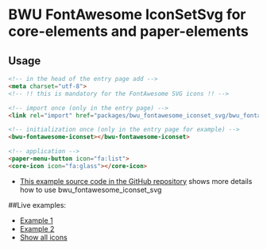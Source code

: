 # BWU FontAwesome IconSetSvg for core-elements and paper-elements

## Usage

```html
<!-- in the head of the entry page add -->
<meta charset="utf-8">
<!-- !! this is mandatory for the FontAwesome SVG icons !! -->

<!-- import once (only in the entry page) -->
<link rel="import" href="packages/bwu_fontawesome_iconset_svg/bwu_fontawesome_iconset_svg.html">

<!-- initialization once (only in the entry page for example) -->
<bwu-fontawesome-iconset></bwu-fontawesome-iconset>

<!-- application -->
<paper-menu-button icon="fa:list">
<core-icon icon="fa:glass"></core-icon>

```

* [This example source code in the GitHub repository](https://github.com/bwu-dart/bwu_fontawesome_iconset_svg/tree/master/example) shows more details how to use bwu_fontawesome_iconset_svg

##Live examples:

- [Example 1](http://bwu-dart.github.io/bwu_fontawesome_iconset_svg/example/example01.html)
- [Example 2](http://bwu-dart.github.io/bwu_fontawesome_iconset_svg/example/example02.html)
- [Show all icons](http://bwu-dart.github.io/bwu_fontawesome_iconset_svg/example/example03.html)
